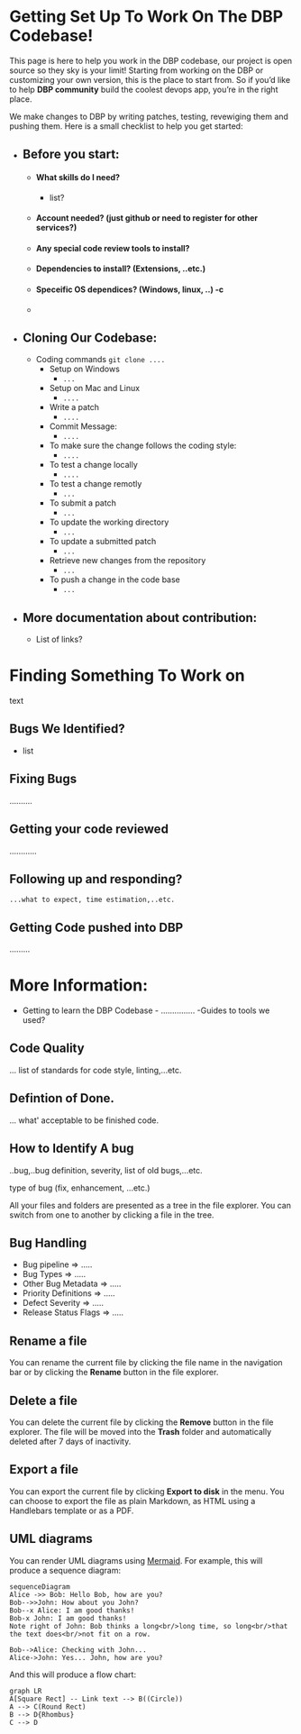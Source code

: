 # Getting Set Up To Work On The DBP Codebase!

This page is here to help you work in the DBP codebase, our project is open source so they sky is your limit!
Starting from working on the DBP or customizing your own version, this is the place to start from.
So if you’d like to help **DBP community** build the coolest devops app, you’re in the right place.

We make changes to DBP by writing patches, testing, revewiging them and pushing them. Here is a small checklist to help you get started:

-   ## Before you start:
    -   #### What skills do I need?
        -   list?
    -   #### Account needed? (just github or need to register for other services?)
    -   #### Any special code review tools to install?
    -   #### Dependencies to install? (Extensions, ..etc.)
    -   #### Speceific OS dependices? (Windows, linux, ..) -c
    -
-   ## Cloning Our Codebase:
    -   Coding commands
        `git clone ....`
        -   Setup on Windows
            -   `...`
        -   Setup on Mac and Linux
            -   `....`
        -   Write a patch
            -   `....`
        -   Commit Message:
            -   `....`
        -   To make sure the change follows the coding style:
            -   `....`
        -   To test a change locally
            -   `....`
        -   To test a change remotly
            -   `...`
        -   To submit a patch
            -   `...`
        -   To update the working directory
            -   `...`
        -   To update a submitted patch
            -   `...`
        -   Retrieve new changes from the repository
            -   `...`
        -   To push a change in the code base
            -   `...`
-   ## More documentation about contribution:
    -   List of links?

# Finding Something To Work on

text

## Bugs We Identified?

-   list

## Fixing Bugs

..........

## Getting your code reviewed

............

## Following up and responding?

    ...what to expect, time estimation,..etc.

## Getting Code pushed into DBP

.........

# More Information:

-   Getting to learn the DBP Codebase - ...............
    -Guides to tools we used?

## Code Quality

... list of standards for code style, linting,...etc.

## Defintion of Done.

... what' acceptable to be finished code.

## How to Identify A bug

..bug,..bug definition, severity, list of old bugs,...etc.

type of bug (fix, enhancement, ...etc.)

All your files and folders are presented as a tree in the file explorer. You can switch from one to another by clicking a file in the tree.

## Bug Handling

-   Bug pipeline => .....
-   Bug Types => .....
-   Other Bug Metadata => .....
-   Priority Definitions => .....
-   Defect Severity => .....
-   Release Status Flags => .....

## Rename a file

You can rename the current file by clicking the file name in the navigation bar or by clicking the **Rename** button in the file explorer.

## Delete a file

You can delete the current file by clicking the **Remove** button in the file explorer. The file will be moved into the **Trash** folder and automatically deleted after 7 days of inactivity.

## Export a file

You can export the current file by clicking **Export to disk** in the menu. You can choose to export the file as plain Markdown, as HTML using a Handlebars template or as a PDF.

## UML diagrams

You can render UML diagrams using [Mermaid](https://mermaidjs.github.io/). For example, this will produce a sequence diagram:

```mermaid
sequenceDiagram
Alice ->> Bob: Hello Bob, how are you?
Bob-->>John: How about you John?
Bob--x Alice: I am good thanks!
Bob-x John: I am good thanks!
Note right of John: Bob thinks a long<br/>long time, so long<br/>that the text does<br/>not fit on a row.

Bob-->Alice: Checking with John...
Alice->John: Yes... John, how are you?
```

And this will produce a flow chart:

```mermaid
graph LR
A[Square Rect] -- Link text --> B((Circle))
A --> C(Round Rect)
B --> D{Rhombus}
C --> D
```
